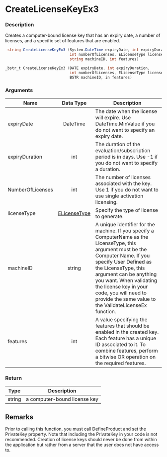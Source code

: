 # CreateLicenseKeyEx3

### Description

Creates a computer-bound license key that has an expiry date, a number of licenses, and a specific set of features that are enabled.

```c#
 string CreateLicenseKeyEx3 (System.DateTime expiryDate, int expiryDuration, 
                             int numberOfLicenses, ELicenseType licenseType, 
                             string machineID, int features)
```

```c++
_bstr_t CreateLicenseKeyEx3 (DATE expiryDate, int expiryDuration, 
                             int numberOfLicenses, ELicenseType licenseType, 
                             BSTR machineID, in features)
```

### Arguments

| Name             |                            Data Type                            | Description                                                                                                                                                                                                                                                                                                                                      |
| ---------------- | :-------------------------------------------------------------: | ------------------------------------------------------------------------------------------------------------------------------------------------------------------------------------------------------------------------------------------------------------------------------------------------------------------------------------------------ |
| expiryDate       |                             DateTime                            | The date when the license will expire. Use DateTime.MinValue if you do not want to specify an expiry date.                                                                                                                                                                                                                                       |
| expiryDuration   |                               int                               | The duration of the evaluation/subscription period is in days. Use -1 if you do not want to specify a duration.                                                                                                                                                                                                                                  |
| NumberOfLicenses |                               int                               | The number of licenses associated with the key. Use 1 if you do not want to use single activation licensing.                                                                                                                                                                                                                                     |
| licenseType      | [ELicenseType](https://soraco.readme.io/reference/elicensetype) | Specify the type of license to generate.                                                                                                                                                                                                                                                                                                         |
| machineID        |                              string                             | A unique identifier for the machine. If you specify a ComputerName as the LicenseType, this argument must be the Computer Name. If you specify User Defined as the LicenseType, this argument can be anything you want. When validating the license key in your code, you will need to provide the same value to the ValidateLicenseEx function. |
| features         |                               int                               | A value specifying the features that should be enabled in the created key. Each feature has a unique ID associated to it. To combine features, perform a bitwise OR operation on the required features.                                                                                                                                          |

### Return

| Type   | Description                  |
| ------ | ---------------------------- |
| string | a computer-bound license key |

## Remarks

Prior to calling this function, you must call DefineProduct and set the PrivateKey property. Note that including the PrivateKey in your code is not recommended. Creation of license keys should never be done from within the application but rather from a server that the user does not have access to.

